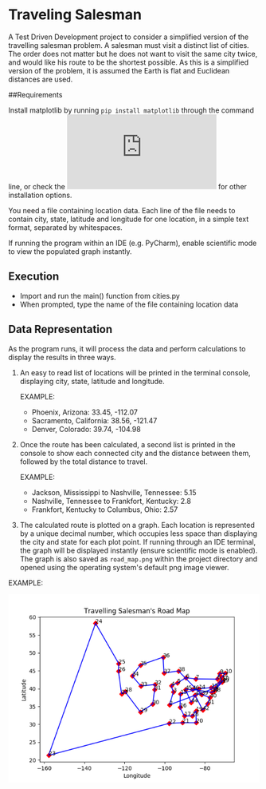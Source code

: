 # Traveling Salesman

A Test Driven Development project to consider a simplified version of the travelling salesman problem.
A salesman must visit a distinct list of cities. The order does not matter but he does not want to visit the same city
twice, and would like his route to be the shortest possible. As this is a simplified version of the problem,
it is assumed the Earth is flat and Euclidean distances are used.

##Requirements

Install matplotlib by running `pip install matplotlib` through the command line,
or check the ![matplotlib website](https://matplotlib.org/3.1.1/users/installing.html) for other installation options.

You need a file containing location data. Each line of the file needs to contain city, state, latitude and
longitude for one location, in a simple text format, separated by whitespaces.

If running the program within an IDE (e.g. PyCharm), enable scientific mode to view the populated graph instantly.

## Execution

- Import and run the main() function from cities.py
- When prompted, type the name of the file containing location data

## Data Representation

As the program runs, it will process the data and perform calculations to display the results in three ways.

1) An easy to read list of locations will be printed in the terminal console, displaying
city, state, latitude and longitude.

    EXAMPLE:
    - Phoenix, Arizona: 33.45, -112.07
    - Sacramento, California: 38.56, -121.47
    - Denver, Colorado: 39.74, -104.98

2) Once the route has been calculated, a second list is printed in the console to show each connected city and the
distance between them, followed by the total distance to travel.
    
    EXAMPLE:
    - Jackson, Mississippi to Nashville, Tennessee: 5.15
    - Nashville, Tennessee to Frankfort, Kentucky: 2.8
    - Frankfort, Kentucky to Columbus, Ohio: 2.57

3) The calculated route is plotted on a graph.  Each location is represented by a unique decimal number, which occupies
less space than displaying the city and state for each plot point. If running through an IDE terminal, the graph will be
 displayed instantly (ensure scientific mode is enabled). The graph is also saved as `road_map.png` within the project
 directory and opened using the operating system's default png image viewer.

EXAMPLE:

![Figure 1, Cities](./road_map.png)

